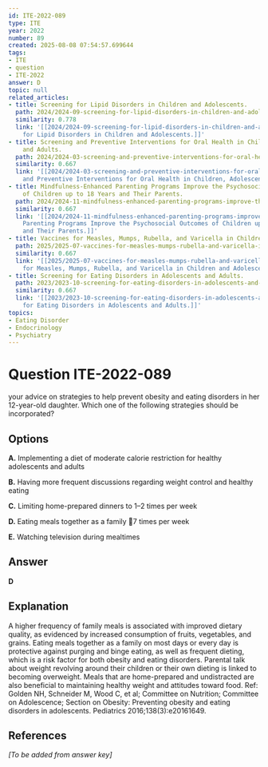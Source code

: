 ```yaml
---
id: ITE-2022-089
type: ITE
year: 2022
number: 89
created: 2025-08-08 07:54:57.699644
tags:
- ITE
- question
- ITE-2022
answer: D
topic: null
related_articles:
- title: Screening for Lipid Disorders in Children and Adolescents.
  path: 2024/2024-09-screening-for-lipid-disorders-in-children-and-adolescents.md
  similarity: 0.778
  link: '[[2024/2024-09-screening-for-lipid-disorders-in-children-and-adolescents|Screening
    for Lipid Disorders in Children and Adolescents.]]'
- title: Screening and Preventive Interventions for Oral Health in Children, Adolescents,
    and Adults.
  path: 2024/2024-03-screening-and-preventive-interventions-for-oral-health-in-ch.md
  similarity: 0.667
  link: '[[2024/2024-03-screening-and-preventive-interventions-for-oral-health-in-ch|Screening
    and Preventive Interventions for Oral Health in Children, Adolescents, and Adults.]]'
- title: Mindfulness-Enhanced Parenting Programs Improve the Psychosocial Outcomes
    of Children up to 18 Years and Their Parents.
  path: 2024/2024-11-mindfulness-enhanced-parenting-programs-improve-the-psychoso.md
  similarity: 0.667
  link: '[[2024/2024-11-mindfulness-enhanced-parenting-programs-improve-the-psychoso|Mindfulness-Enhanced
    Parenting Programs Improve the Psychosocial Outcomes of Children up to 18 Years
    and Their Parents.]]'
- title: Vaccines for Measles, Mumps, Rubella, and Varicella in Children and Adolescents.
  path: 2025/2025-07-vaccines-for-measles-mumps-rubella-and-varicella-in-children.md
  similarity: 0.667
  link: '[[2025/2025-07-vaccines-for-measles-mumps-rubella-and-varicella-in-children|Vaccines
    for Measles, Mumps, Rubella, and Varicella in Children and Adolescents.]]'
- title: Screening for Eating Disorders in Adolescents and Adults.
  path: 2023/2023-10-screening-for-eating-disorders-in-adolescents-and-adults.md
  similarity: 0.667
  link: '[[2023/2023-10-screening-for-eating-disorders-in-adolescents-and-adults|Screening
    for Eating Disorders in Adolescents and Adults.]]'
topics:
- Eating Disorder
- Endocrinology
- Psychiatry
---
```


# Question ITE-2022-089

your advice on strategies to help prevent obesity and eating disorders in her 12-year-old daughter. Which one of the following strategies should be incorporated?

## Options

**A.** Implementing a diet of moderate calorie restriction for healthy adolescents and adults

**B.** Having more frequent discussions regarding weight control and healthy eating

**C.** Limiting home-prepared dinners to 1–2 times per week

**D.** Eating meals together as a family 7 times per week

**E.** Watching television during mealtimes

## Answer

**D**

## Explanation

A higher frequency of family meals is associated with improved dietary quality, as evidenced by increased
consumption of fruits, vegetables, and grains. Eating meals together as a family on most days or every day
is protective against purging and binge eating, as well as frequent dieting, which is a risk factor for both
obesity and eating disorders. Parental talk about weight revolving around their children or their own dieting
is linked to becoming overweight. Meals that are home-prepared and undistracted are also beneficial to
maintaining healthy weight and attitudes toward food.
Ref: Golden NH, Schneider M, Wood C, et al; Committee on Nutrition; Committee on Adolescence; Section on Obesity:
Preventing obesity and eating disorders in adolescents. Pediatrics  2016;138(3):e20161649.

## References

*[To be added from answer key]*
